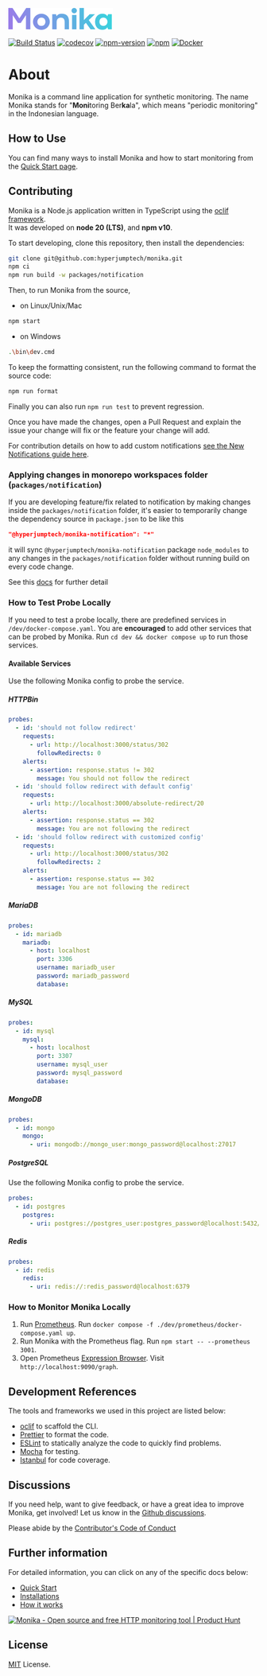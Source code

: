 ![](https://raw.githubusercontent.com/hyperjumptech/monika/main/docs/public/monika.svg)

[![Build Status](https://github.com/hyperjumptech/monika/workflows/Node.js%20CI/badge.svg?event=push&branch=main)](https://github.com/hyperjumptech/monika/actions) [![codecov](https://codecov.io/gh/hyperjumptech/monika/branch/main/graph/badge.svg?token=O3WVT7DP6F)](https://codecov.io/gh/hyperjumptech/monika) [![npm-version](https://img.shields.io/npm/v/@hyperjumptech/monika)](https://www.npmjs.com/package/@hyperjumptech/monika) [![npm](https://img.shields.io/npm/dt/@hyperjumptech/monika?label=NPM%20Downloads)](https://www.npmjs.com/package/@hyperjumptech/monika) [![Docker](https://img.shields.io/docker/pulls/hyperjump/monika)](https://hub.docker.com/r/hyperjump/monika)

# About

Monika is a command line application for synthetic monitoring. The name Monika stands for "**Moni**toring Ber**ka**la", which means "periodic monitoring" in the Indonesian language.

## How to Use

You can find many ways to install Monika and how to start monitoring from the [Quick Start page](https://monika.hyperjump.tech/quick-start).

## Contributing

Monika is a Node.js application written in TypeScript using the [oclif framework](https://oclif.io/).  
It was developed on **node 20 (LTS)**, and **npm v10**.

To start developing, clone this repository, then install the dependencies:

```bash
git clone git@github.com:hyperjumptech/monika.git
npm ci
npm run build -w packages/notification
```

Then, to run Monika from the source,

- on Linux/Unix/Mac

```bash
npm start
```

- on Windows

```bash
.\bin\dev.cmd
```

To keep the formatting consistent, run the following command to format the source code:

```bash
npm run format
```

Finally you can also run `npm run test` to prevent regression.

Once you have made the changes, open a Pull Request and explain the issue your change will fix or the feature your change will add.

For contribution details on how to add custom notifications [see the New Notifications guide here](https://monika.hyperjump.tech/guides/new-notifications).

### Applying changes in monorepo workspaces folder (`packages/notification`)

If you are developing feature/fix related to notification by making changes inside the `packages/notification` folder, it's easier to temporarily change the dependency source in `package.json` to be like this

```json
"@hyperjumptech/monika-notification": "*"
```

it will sync `@hyperjumptech/monika-notification` package `node_modules` to any changes in the `packages/notification` folder without running build on every code change.

See this [docs](https://turbo.build/repo/docs/handbook/workspaces#workspaces-which-depend-on-each-other) for further detail

### How to Test Probe Locally

If you need to test a probe locally, there are predefined services in `/dev/docker-compose.yaml`. You are **encouraged** to add other services that can be probed by Monika. Run `cd dev && docker compose up` to run those services.

#### Available Services

Use the following Monika config to probe the service.

##### HTTPBin

```yaml
probes:
  - id: 'should not follow redirect'
    requests:
      - url: http://localhost:3000/status/302
        followRedirects: 0
    alerts:
      - assertion: response.status != 302
        message: You should not follow the redirect
  - id: 'should follow redirect with default config'
    requests:
      - url: http://localhost:3000/absolute-redirect/20
    alerts:
      - assertion: response.status == 302
        message: You are not following the redirect
  - id: 'should follow redirect with customized config'
    requests:
      - url: http://localhost:3000/status/302
        followRedirects: 2
    alerts:
      - assertion: response.status == 302
        message: You are not following the redirect
```

##### MariaDB

```yaml
probes:
  - id: mariadb
    mariadb:
      - host: localhost
        port: 3306
        username: mariadb_user
        password: mariadb_password
        database:
```

##### MySQL

```yaml
probes:
  - id: mysql
    mysql:
      - host: localhost
        port: 3307
        username: mysql_user
        password: mysql_password
        database:
```

##### MongoDB

```yaml
probes:
  - id: mongo
    mongo:
      - uri: mongodb://mongo_user:mongo_password@localhost:27017
```

##### PostgreSQL

Use the following Monika config to probe the service.

```yaml
probes:
  - id: postgres
    postgres:
      - uri: postgres://postgres_user:postgres_password@localhost:5432/postgres_db
```

##### Redis

```yaml
probes:
  - id: redis
    redis:
      - uri: redis://:redis_password@localhost:6379
```

### How to Monitor Monika Locally

1. Run [Prometheus](https://prometheus.io/). Run `docker compose -f ./dev/prometheus/docker-compose.yaml up`.
2. Run Monika with the Prometheus flag. Run `npm start -- --prometheus 3001`.
3. Open Prometheus [Expression Browser](https://prometheus.io/docs/visualization/browser/). Visit `http://localhost:9090/graph`.

## Development References

The tools and frameworks we used in this project are listed below:

- [oclif](https://oclif.io/) to scaffold the CLI.
- [Prettier](https://prettier.io/) to format the code.
- [ESLint](https://eslint.org/) to statically analyze the code to quickly find problems.
- [Mocha](https://mochajs.org/) for testing.
- [Istanbul](https://istanbul.js.org/) for code coverage.

## Discussions

If you need help, want to give feedback, or have a great idea to improve Monika, get involved! Let us know in the [Github discussions](https://github.com/hyperjumptech/monika/discussions).

Please abide by the [Contributor's Code of Conduct](CODE_OF_CONDUCTS.md)

## Further information

For detailed information, you can click on any of the specific docs below:

- [Quick Start](https://hyperjumptech.github.io/monika/quick-start)
- [Installations](https://monika.hyperjump.tech/quick-start#installation)
- [How it works](https://hyperjumptech.github.io/monika/guides/probes)

<a href="https://www.producthunt.com/posts/monika-2?utm_source=badge-featured&utm_medium=badge&utm_souce=badge-monika&#0045;2" target="_blank"><img src="https://api.producthunt.com/widgets/embed-image/v1/featured.svg?post_id=332404&theme=light" alt="Monika - Open&#0032;source&#0032;and&#0032;free&#0032;HTTP&#0032;monitoring&#0032;tool | Product Hunt" style="width: 250px; height: 54px;" width="250" height="54" /></a>

## License

[MIT](./LICENSE.txt) License.
